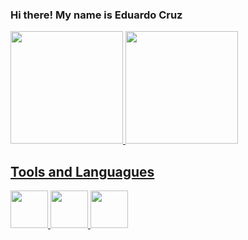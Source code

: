 ### Hi there! My name is Eduardo Cruz

<div>
<a href="https://github.com/edussouza/edussouza">
<img loading="lazy" height="180em" src="https://github-readme-stats.vercel.app/api/top-langs/?edussouza&layout=compact&langs_count=7&theme=dracula"/>
<img loading="lazy" height="180em" src="https://github-readme-stats.vercel.app/api?edussouza&show_icons=true&theme=dracula&include_all_commits=true&count_private=true"/>
</div>

## Tools and Languagues
<img src="https://cdn.jsdelivr.net/gh/devicons/devicon/icons/python/python-original.svg" height=60 weight=60 /> <img src="https://cdn.jsdelivr.net/gh/devicons/devicon/icons/java/java-original.svg" height=60 weight=60/> <img src="https://cdn.jsdelivr.net/gh/devicons/devicon/icons/c/c-original.svg" height=60 weight=60/>







